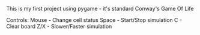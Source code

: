 This is my first project using pygame - it's standard Conway's Game Of Life


Controls:
Mouse - Change cell status
Space - Start/Stop simulation
C - Clear board
Z/X - Slower/Faster simulation
